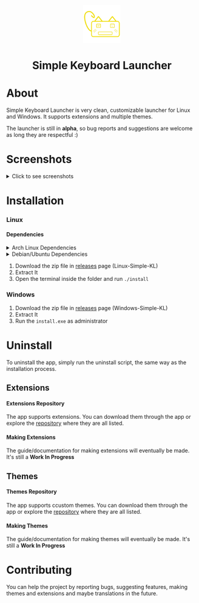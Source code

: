 <div align="center">
  <img src="src/resources/logos/whiskers-launcher.png" height="100">
  <h1>Simple Keyboard Launcher</h1>
</div>

# About
Simple Keyboard Launcher is very clean, customizable launcher for Linux and Windows. It supports extensions and multiple themes. 

The launcher is still in **alpha**, so bug reports and suggestions are welcome as long they are respectful :)

# Screenshots
<details>
  <summary>Click to see screenshots</summary>

  <div align="center">
    <br>
    <p>Search</p>
    <img src="https://github.com/lighttigerXIV/simple-keyboard-launcher/assets/35658492/73f34add-dbe8-4cf9-955f-819a61f8ad1a" width="500">
    <br>
    <p>Settings</p>
    <img src="https://github.com/lighttigerXIV/simple-keyboard-launcher/assets/35658492/0978f05a-0cb3-443c-bc5c-f1f33eb2fe15" width="500">
    <br>
    <p>Search Box Settings</p>
    <img src="https://github.com/lighttigerXIV/simple-keyboard-launcher/assets/35658492/2d5f5b2a-b7fd-483a-8a00-4a76ce160203" width="500">
    <br>
    <p>Extensions</p>
    <img src="https://github.com/lighttigerXIV/simple-keyboard-launcher/assets/35658492/3ed722be-bac9-4f47-b418-d1fb9de19cd7" width="500">
    <br>
    <p>Themes</p>
    <img src="https://github.com/lighttigerXIV/simple-keyboard-launcher/assets/35658492/00ab2191-dd99-4549-b338-80ee5efe405d" width="500">
    <br>
    <p>Bookmarks Extension</p>
    <img src="https://github.com/lighttigerXIV/simple-keyboard-launcher/assets/35658492/828cc967-3e21-4936-b4c3-ac268521d6f7" width="500">
  </div>
</details>

# Installation
### Linux
#### Dependencies
<details>
  <summary>Arch Linux Dependencies</summary>
  
    sudo pacman -S --needed webkit2gtk base-devel curl wget file openssl appmenu-gtk-module gtk3 libappindicator-gtk3 librsvg libvips xdotool

</details>

<details>
  <summary>Debian/Ubuntu Dependencies</summary>
  
    sudo apt install libwebkit2gtk-4.0-dev build-essential curl wget file libssl-dev libgtk-3-dev libayatana-appindicator3-dev librsvg2-dev

</details>

1. Download the zip file in [releases](https://github.com/lighttigerXIV/simple-keyboard-launcher/releases) page (Linux-Simple-KL)
2. Extract It
3. Open the terminal inside the folder and run `./install`
### Windows
1. Download the zip file in [releases](https://github.com/lighttigerXIV/simple-keyboard-launcher/releases) page (Windows-Simple-KL)
2. Extract It
3. Run the ```install.exe``` as administrator

# Uninstall
To uninstall the app, simply run the uninstall script, the same way as the installation process.

## Extensions
#### Extensions Repository
The app supports extensions. You can download them through the app or explore the [repository](https://github.com/lighttigerXIV/simple-kl-extensions) where they are all listed.
#### Making Extensions
The guide/documentation for making extensions will eventually be made. It's still a **Work In Progress**

## Themes
#### Themes Repository
The app supports ccustom themes. You can download them through the app or explore the [repository](https://github.com/lighttigerXIV/simple-kl-themes) where they are all listed.
#### Making Themes
The guide/documentation for making themes will eventually be made. It's still a **Work In Progress**

# Contributing
You can help the project by reporting bugs, suggesting features, making themes and extensions and maybe translations in the future.


